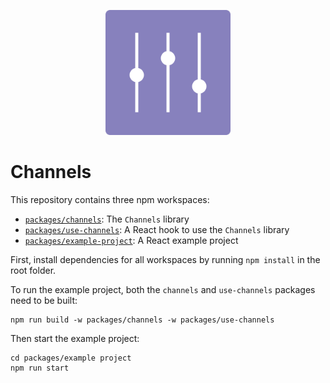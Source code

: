<p align="center">
<img src="https://github.com/mediamonks/channels/blob/develop/assets/channels-logo.png?raw=true" width="200" />
</p>

# Channels

This repository contains three npm workspaces: 

* [`packages/channels`](https://github.com/petervdn/channels/tree/main/packages/channels): The `Channels` library
* [`packages/use-channels`](https://github.com/petervdn/channels/tree/main/packages/use-channels): A React hook to use the `Channels` library
* [`packages/example-project`](https://github.com/petervdn/channels/tree/main/packages/example-project): A React example project

First, install dependencies for all workspaces by running `npm install` in the root folder.

To run the example project, both the `channels` and `use-channels` packages need to be built:
```
npm run build -w packages/channels -w packages/use-channels
```

Then start the example project:
```
cd packages/example project
npm run start
```